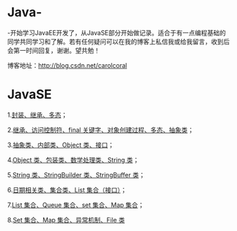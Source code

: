 # Java-
-开始学习JavaEE开发了，从JavaSE部分开始做记录。适合于有一点编程基础的同学共同学习和了解。若有任何疑问可以在我的博客上私信我或给我留言，收到后会第一时间回复，谢谢。望共勉！

博客地址：http://blog.csdn.net/carolcoral

# JavaSE

1.[封装、继承、多态](https://github.com/carolcoral/Java/blob/master/Day09—封装、继承、多态.java)；  

2.[继承、访问控制符、final 关键字、对象创建过程、多态、抽象类](https://github.com/carolcoral/Java/blob/master/Day10—继承、访问控制符、final关键字、对象创建过程、多态、抽象类.java)；  

3.[抽象类、内部类、Object 类、接口](https://github.com/carolcoral/Java/blob/master/Day11—抽象类、接口、内部类、Object类.java)；   

4.[Object 类、包装类、数学处理类、String 类](https://github.com/carolcoral/Java/blob/master/Day12—Object类、包装类、数学处理类、String类.java)；  

5.[String 类、StringBuilder 类、StringBuffer 类](https://github.com/carolcoral/Java/blob/master/Day13—String类、StringBuilder类、StringBuffer类.java)； 

6.[日期相关类、集合类、List 集合（接口）](https://github.com/carolcoral/Java/blob/master/Day14—日期相关类、集合类、List集合（接口）.java)； 

7.[List 集合、Queue 集合、set 集合、Map 集合](https://github.com/carolcoral/Java/blob/master/Day15—List集合、Queue集合、set集合.java)； 

8.[Set 集合、Map 集合、异常机制、File 类](https://github.com/carolcoral/Java/blob/master/Day16—Set集合、Map集合、异常处理、File类.java)
